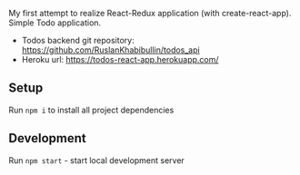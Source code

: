 My first attempt to realize React-Redux application (with create-react-app). Simple Todo application.

- Todos backend git repository: https://github.com/RuslanKhabibullin/todos_api
- Heroku url: https://todos-react-app.herokuapp.com/

## Setup

Run `npm i` to install all project dependencies

## Development

Run `npm start` - start local development server 
